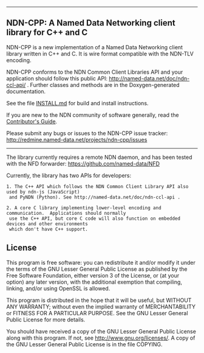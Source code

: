 --------------------------------------------------------------
NDN-CPP:  A Named Data Networking client library for C++ and C
--------------------------------------------------------------

NDN-CPP is a new implementation of a Named Data Networking client library written in C++ and C.
It is wire format compatible with the NDN-TLV encoding.

NDN-CPP conforms to the NDN Common Client Libraries API and your application should
follow this public API:
http://named-data.net/doc/ndn-ccl-api/ .
Further classes and methods are in the Doxygen-generated documentation.

See the file [INSTALL.md](https://github.com/named-data/ndn-cpp/blob/master/INSTALL.md) for build and install instructions.

If you are new to the NDN community of software generally, read the
[Contributor's Guide](https://github.com/named-data/NFD/blob/master/CONTRIBUTING.md).

Please submit any bugs or issues to the NDN-CPP issue tracker:
http://redmine.named-data.net/projects/ndn-cpp/issues

---

The library currently requires a remote NDN daemon, and has been tested with the
NFD forwarder: https://github.com/named-data/NFD

Currently, the library has two APIs for developers:

	1. The C++ API which follows the NDN Common Client Library API also used by ndn-js (JavaScript)
     and PyNDN (Python). See http://named-data.net/doc/ndn-ccl-api .

	2. A core C library implementing lower-level encoding and communication.  Applications should normally
     use the C++ API, but core C code will also function on embedded devices and other environments
     which don't have C++ support.

License
-------
This program is free software: you can redistribute it and/or modify
it under the terms of the GNU Lesser General Public License as published by
the Free Software Foundation, either version 3 of the License, or
(at your option) any later version, with the additional exemption that
compiling, linking, and/or using OpenSSL is allowed.

This program is distributed in the hope that it will be useful,
but WITHOUT ANY WARRANTY; without even the implied warranty of
MERCHANTABILITY or FITNESS FOR A PARTICULAR PURPOSE.  See the
GNU Lesser General Public License for more details.

You should have received a copy of the GNU Lesser General Public License
along with this program.  If not, see <http://www.gnu.org/licenses/>.
A copy of the GNU Lesser General Public License is in the file COPYING.
